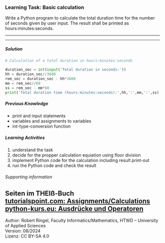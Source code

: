 ### Learning Task: Basic calculation

Write a Python program to calculate the total duration time for the number of seconds given by user input.
The result shall be printed as hours:minutes:seconds.

---------------------------------------
---------------------------------------

##### Solution

``` python
# Calculation of a total duration in hours:minutes:seconds

duration_sec = int(input('Total duration in seconds:'))
hh = duration_sec//3600
rem_sec = duration_sec - hh*3600
mm = rem_sec//60
ss = rem_sec - mm*60
print('Total duration time (hours:minutes:seconds):',hh,':',mm,':',ss)
```

##### Previous Knowledge

- print and input statements
- variables and assignments to variables
- int-type-conversion function

##### Learning Activities

1) understand the task
2) decide for the propper calculation equiation using floor division
3) implement Python code for the calculation including result print-out
4) run the Python code and check the result


###### Supporting information

Seiten im THEIß-Buch  
[tutorialspoint.com: Assignments/Calculations](https://www.tutorialspoint.com/python/python_assignment_operators.htm)  
[python-kurs.eu: Ausdrücke und Operatoren](https://www.python-kurs.eu/python3_operatoren.php)  
----
[//]: # "Learning objective: Understanding of variables, calculation and result printing"
[//]: # "Topic: variables, calculations, printing"
[//]: # "Complexity: 2 - normal"
[//]: # "Task type: conventional task"

Author: Robert Ringel, Faculty Informatics/Mathematics, HTWD – University of Applied Sciences  
Version: 08/2024            
Lizenz: CC BY-SA 4.0
